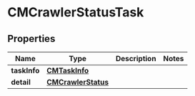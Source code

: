 
# CMCrawlerStatusTask

## Properties
Name | Type | Description | Notes
------------ | ------------- | ------------- | -------------
**taskInfo** | [**CMTaskInfo**](CMTaskInfo.md) |  | 
**detail** | [**CMCrawlerStatus**](CMCrawlerStatus.md) |  | 



